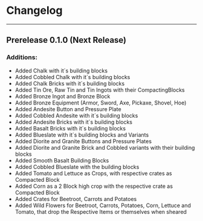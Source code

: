 # Changelog
___
## Prerelease 0.1.0 (Next Release)
### Additions:
+ Added Chalk with it´s building blocks
+ Added Cobbled Chalk with it´s building blocks
+ Added Chalk Bricks with it´s building blocks
+ Added Tin Ore, Raw Tin and Tin Ingots with their CompactingBlocks
+ Added Bronze Ingot and Bronze Block
+ Added Bronze Equipment (Armor, Sword, Axe, Pickaxe, Shovel, Hoe) 
+ Added Andesite Button and Pressure Plate
+ Added Cobbled Andesite with it´s building blocks
+ Added Andesite Bricks with it´s building blocks
+ Added Basalt Bricks with it´s building blocks
+ Added Blueslate with it´s building blocks and Variants
+ Added Diorite and Granite Buttons and Pressure Plates
+ Added Diorite and Granite Brick and Cobbled variants with their building blocks
+ Added Smooth Basalt Building Blocks
+ Added Cobbled Blueslate with the building blocks
+ Added Tomato and Lettuce as Crops, with respective crates as Compacted Block
+ Added Corn as a 2 Block high crop with the respective crate as Compacted Block
+ Added Crates for Beetroot, Carrots and Potatoes
+ Added Wild Flowers for Beetroot, Carrots, Potatoes, Corn, Lettuce and Tomato, that drop the Respective Items or themselves when sheared